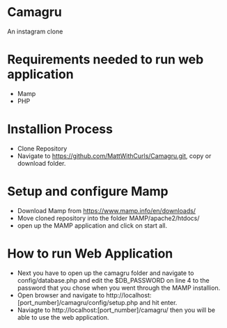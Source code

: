 Camagru
====
An instagram clone

Requirements needed to run web application
===
* Mamp
* PHP

Installion Process
===
* Clone Repository
* Navigate to https://github.com/MattWithCurls/Camagru.git, copy or download folder.

Setup and configure Mamp
===
* Download Mamp from https://www.mamp.info/en/downloads/
* Move cloned repository into the folder MAMP/apache2/htdocs/
* open up the MAMP application and click on start all.

How to run Web Application
===
* Next you have to open up the camagru folder and navigate to config/database.php and edit the $DB_PASSWORD on line 4 to the password that you chose when you went through the MAMP installion.
* Open browser and navigate to http://localhost:[port_number]/camagru/config/setup.php and hit enter.
* Naviagte to  http://localhost:[port_number]/camagru/ then you will be able to use the web application.
